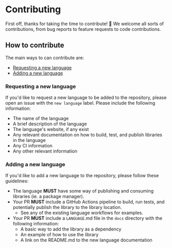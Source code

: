 # Contributing

First off, thanks for taking the time to contribute! 🎉
We welcome all sorts of contributions, from bug reports to feature requests to code contributions.

## How to contribute

The main ways to can contribute are:

- [Requesting a new language](#requesting-a-new-language)
- [Adding a new language](#adding-a-new-language)

### Requesting a new language

If you'd like to request a new language to be added to the repository, please open an issue with the `new language` label.
Please include the following information:

- The name of the language
- A brief description of the language
- The language's website, if any exist
- Any relevant documentation on how to build, test, and publish libraries in the language
- Any CI information
- Any other relevant information

### Adding a new language

If you'd like to add a new language to the repository, please follow these guidelines:

- The language **MUST** have some way of publishing and consuming libraries (ie. a package manager).
- Your PR **MUST** include a GitHub Actions pipeline to build, run tests, and potentially publish the library to the library location.
  - See any of the existing language workflows for examples.
- Your PR **MUST** include a `LANGUAGE`.md file in the `docs` directory with the following information:
  - A basic way to add the library as a dependency
  - An example of how to use the library
  - A link on the README.md to the new language documentation
